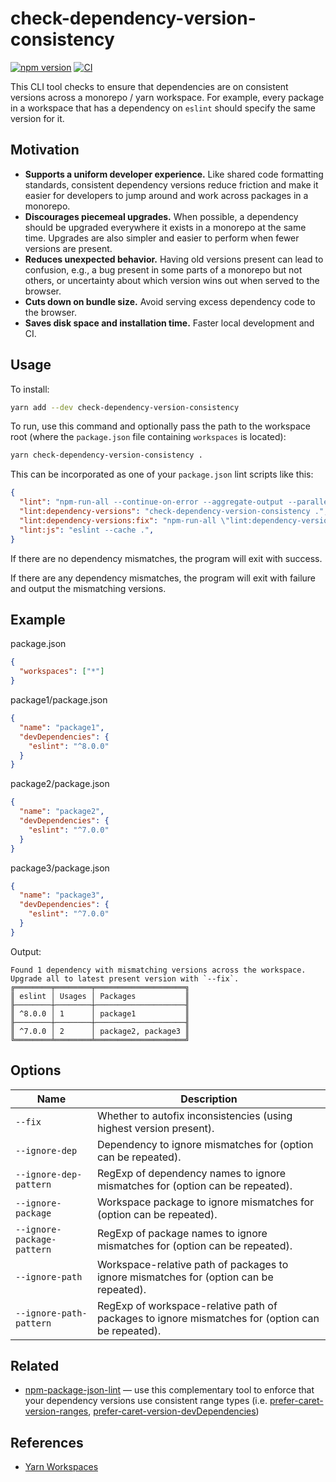 # check-dependency-version-consistency

[![npm version][npm-image]][npm-url]
[![CI][ci-image]][ci-url]

This CLI tool checks to ensure that dependencies are on consistent versions across a monorepo / yarn workspace. For example, every package in a workspace that has a dependency on `eslint` should specify the same version for it.

## Motivation

* **Supports a uniform developer experience.** Like shared code formatting standards, consistent dependency versions reduce friction and make it easier for developers to jump around and work across packages in a monorepo.
* **Discourages piecemeal upgrades.** When possible, a dependency should be upgraded everywhere it exists in a monorepo at the same time. Upgrades are also simpler and easier to perform when fewer versions are present.
* **Reduces unexpected behavior.** Having old versions present can lead to confusion, e.g., a bug present in some parts of a monorepo but not others, or uncertainty about which version wins out when served to the browser.
* **Cuts down on bundle size.** Avoid serving excess dependency code to the browser.
* **Saves disk space and installation time.** Faster local development and CI.

## Usage

To install:

```sh
yarn add --dev check-dependency-version-consistency
```

To run, use this command and optionally pass the path to the workspace root (where the `package.json` file containing `workspaces` is located):

```sh
yarn check-dependency-version-consistency .
```

This can be incorporated as one of your `package.json` lint scripts like this:

```json
{
  "lint": "npm-run-all --continue-on-error --aggregate-output --parallel lint:*",
  "lint:dependency-versions": "check-dependency-version-consistency .",
  "lint:dependency-versions:fix": "npm-run-all \"lint:dependency-versions --fix\"",
  "lint:js": "eslint --cache .",
}
```

If there are no dependency mismatches, the program will exit with success.

If there are any dependency mismatches, the program will exit with failure and output the mismatching versions.

## Example

package.json

```json
{
  "workspaces": ["*"]
}
```

package1/package.json

```json
{
  "name": "package1",
  "devDependencies": {
    "eslint": "^8.0.0"
  }
}
```

package2/package.json

```json
{
  "name": "package2",
  "devDependencies": {
    "eslint": "^7.0.0"
  }
}
```

package3/package.json

```json
{
  "name": "package3",
  "devDependencies": {
    "eslint": "^7.0.0"
  }
}
```

Output:

```pt
Found 1 dependency with mismatching versions across the workspace. Upgrade all to latest present version with `--fix`.
╔════════╤════════╤════════════════════╗
║ eslint │ Usages │ Packages           ║
╟────────┼────────┼────────────────────╢
║ ^8.0.0 │ 1      │ package1           ║
╟────────┼────────┼────────────────────╢
║ ^7.0.0 │ 2      │ package2, package3 ║
╚════════╧════════╧════════════════════╝
```

## Options

| Name | Description |
| --- | --- |
| `--fix` | Whether to autofix inconsistencies (using highest version present). |
| `--ignore-dep` | Dependency to ignore mismatches for (option can be repeated). |
| `--ignore-dep-pattern` | RegExp of dependency names to ignore mismatches for (option can be repeated). |
| `--ignore-package` | Workspace package to ignore mismatches for (option can be repeated). |
| `--ignore-package-pattern` | RegExp of package names to ignore mismatches for (option can be repeated). |
| `--ignore-path` | Workspace-relative path of packages to ignore mismatches for (option can be repeated). |
| `--ignore-path-pattern` | RegExp of workspace-relative path of packages to ignore mismatches for (option can be repeated). |

## Related

* [npm-package-json-lint](https://github.com/tclindner/npm-package-json-lint) — use this complementary tool to enforce that your dependency versions use consistent range types (i.e. [prefer-caret-version-ranges](https://npmpackagejsonlint.org/docs/en/rules/dependencies/prefer-caret-version-dependencies), [prefer-caret-version-devDependencies](https://npmpackagejsonlint.org/docs/en/rules/dependencies/prefer-caret-version-devdependencies))

## References

* [Yarn Workspaces](https://classic.yarnpkg.com/lang/en/docs/workspaces/)

[npm-image]: https://badge.fury.io/js/check-dependency-version-consistency.svg
[npm-url]: https://www.npmjs.com/package/check-dependency-version-consistency
[ci-image]: https://github.com/bmish/check-dependency-version-consistency/workflows/CI/badge.svg
[ci-url]: https://github.com/bmish/check-dependency-version-consistency/actions/workflows/ci.yml
